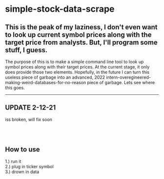 # simple-stock-data-scrape

<h2>
  This is the peak of my laziness, I don't even want to look up current symbol prices along with the target price from analysts. But, I'll program some stuff, I guess.
</h2>

<body>
  The purpose of this is to make a simple command line tool to look up symbol prices along with their target prices. At the current stage, it only does provide those two elements. Hopefully, in the future I can turn this useless piece of garbage into an advanced, 2022 intern-overegineered-making-weird-databases-for-no-reason piece of garbage. Lets see where this goes.
  
  -----------------------
  UPDATE 2-12-21
  -----------------------
  iss broken, will fix soon
  
<br>
<br>
<h2>
  How to use
</h2>
<p>
  1.) run it <br>
  2.) plug in ticker symbol <br>
  3.) drown in data <br>
</p>
</body>
